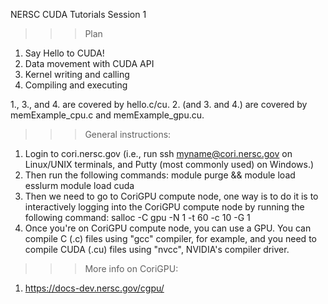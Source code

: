 NERSC CUDA Tutorials Session 1

>>> Plan
1. Say Hello to CUDA!
2. Data movement with CUDA API
3. Kernel writing and calling
4. Compiling and executing

1., 3., and 4. are covered by hello.c/cu.
2. (and 3. and 4.) are covered by memExample_cpu.c and memExample_gpu.cu.



>>> General instructions:
1. Login to cori.nersc.gov (i.e., run ssh myname@cori.nersc.gov on Linux/UNIX terminals, and Putty (most commonly used) on Windows.)
2. Then run the following commands:
   module purge && module load esslurm
   module load cuda
3. Then we need to go to CoriGPU compute node, one way is to do it is to interactively logging into the CoriGPU compute node by running the following command:
   salloc -C gpu -N 1 -t 60 -c 10 -G 1
4. Once you're on CoriGPU compute node, you can use a GPU. You can compile C (.c) files using "gcc" compiler, for example, and you need to compile CUDA (.cu) files using "nvcc", NVIDIA's compiler driver.


>>> More info on CoriGPU:
1. https://docs-dev.nersc.gov/cgpu/
